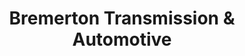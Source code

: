 ---
title: "Bremerton Transmission & Automotive"
url: /bremerton/bremerton-transmission-und-automotive/
shop: Autowerkstatt
---